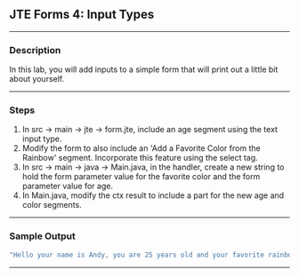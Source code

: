 ## JTE Forms 4: Input Types
---
### Description

In this lab, you will add inputs to a simple form that will print out a little bit about yourself.

---
### Steps

 
1. In src -> main -> jte -> form.jte, include an age segment using the text input type.
2. Modify the form to also include an 'Add a Favorite Color from the Rainbow' segment. Incorporate this feature using the select tag.
3. In src -> main -> java -> Main.java, in the handler, create a new string to hold the form parameter value for the favorite color and the form parameter value for age.
4. In Main.java, modify the ctx result to include a part for the new age and color segments.


---
### Sample Output
```Java
"Hello your name is Andy, you are 25 years old and your favorite rainbow color is violet!"
```
---

